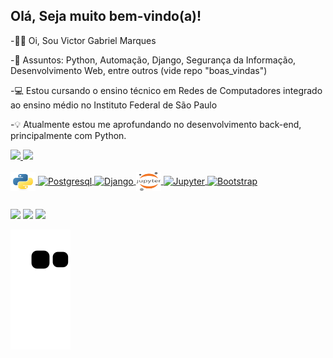 ## Olá, Seja muito bem-vindo(a)!

-🙋‍♂️ Oi, Sou Victor Gabriel Marques

-💭 Assuntos: Python, Automação, Django, Segurança da Informação, Desenvolvimento Web, entre outros (vide repo "boas_vindas")

-💻 Estou cursando o ensino técnico em Redes de Computadores integrado ao ensino médio no Instituto Federal de São Paulo

-💡 Atualmente estou me aprofundando no desenvolvimento back-end, principalmente com Python.


<div>
  <a href="https://github.com/VictorGM01">
  <img height="140em" src="https://github-readme-stats.vercel.app/api?username=VictorGM01&show_icons=true&theme=gotham&include_all_commits=true&count_private=true"/>
  <img height="140em" src="https://github-readme-stats.vercel.app/api/top-langs/?username=VictorGM01&layout=compact&langs_count=7&theme=gotham"/>
</div>
<div style="display: inline_block"><br>
  <img align="center" alt="Python" height="30" width="40" src="https://raw.githubusercontent.com/devicons/devicon/master/icons/python/python-original.svg">
  <img align="center" alt="Postgresql" height="30" width="40" src="https://cdn.jsdelivr.net/gh/devicons/devicon/icons/postgresql/postgresql-original.svg">
  <img align="center" alt="Django" height="30" width="40" src="https://cdn.jsdelivr.net/gh/devicons/devicon/icons/django/django-plain.svg">
  <img align="center" alt="Jupyter" height="30" width="40" src="https://github.com/devicons/devicon/blob/master/icons/jupyter/jupyter-original-wordmark.svg">
  <img align="center" alt="Jupyter" height="30" width="40" src="https://cdn.jsdelivr.net/gh/devicons/devicon/icons/pandas/pandas-original.svg">
  <img align="center" alt="Bootstrap" height="30" width="40" src="https://cdn.jsdelivr.net/gh/devicons/devicon/icons/bootstrap/bootstrap-plain-wordmark.svg" />
</div>
  
##
  
<div> 
  <a href="https://instagram.com/victor_gabriiielll" target="_blank"><img src="https://img.shields.io/badge/-Instagram-%23E4405F?style=for-the-badge&logo=instagram&logoColor=white" target="_blank"></a>
  <a href = "mailto:victormarques8801@gmail.com"><img src="https://img.shields.io/badge/-Gmail-%23333?style=for-the-badge&logo=gmail&logoColor=white" target="_blank"></a>
  <a href="http://linkedin.com/in/victor-gabriel-marques-4a327a208" target="_blank"><img src="https://img.shields.io/badge/-LinkedIn-%230077B5?style=for-the-badge&logo=linkedin&logoColor=white" target="_blank"></a> 
 
  ![Snake animation](https://github.com/VictorGM01/VictorGM01/blob/output/github-contribution-grid-snake.svg)

<div>
